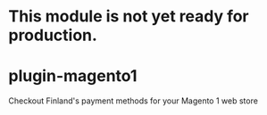 # This module is not yet ready for production.
# plugin-magento1
Checkout Finland's payment methods for your Magento 1 web store
